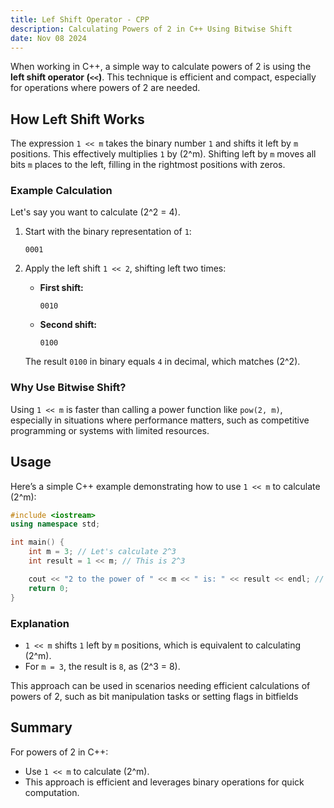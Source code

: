 ```yaml
---
title: Lef Shift Operator - CPP
description: Calculating Powers of 2 in C++ Using Bitwise Shift
date: Nov 08 2024
---
```

When working in C++, a simple way to calculate powers of 2 is using the **left shift operator (`<<`)**. This technique is efficient and compact, especially for operations where powers of 2 are needed.

## How Left Shift Works

The expression `1 << m` takes the binary number `1` and shifts it left by `m` positions. This effectively multiplies `1` by \(2^m\). Shifting left by `m` moves all bits `m` places to the left, filling in the rightmost positions with zeros.

### Example Calculation

Let's say you want to calculate \(2^2 = 4\).

1. Start with the binary representation of `1`:
   ```
   0001
   ```

2. Apply the left shift `1 << 2`, shifting left two times:
   - **First shift:** 
     ```
     0010
     ```
   - **Second shift:** 
     ```
     0100
     ```

   The result `0100` in binary equals `4` in decimal, which matches \(2^2\).

### Why Use Bitwise Shift?

Using `1 << m` is faster than calling a power function like `pow(2, m)`, especially in situations where performance matters, such as competitive programming or systems with limited resources.

## Usage
Here’s a simple C++ example demonstrating how to use `1 << m` to calculate \(2^m\):

```cpp
#include <iostream>
using namespace std;

int main() {
    int m = 3; // Let's calculate 2^3
    int result = 1 << m; // This is 2^3

    cout << "2 to the power of " << m << " is: " << result << endl; // Output: 8
    return 0;
}
```

### Explanation
- `1 << m` shifts `1` left by `m` positions, which is equivalent to calculating \(2^m\).
- For `m = 3`, the result is `8`, as \(2^3 = 8\).

This approach can be used in scenarios needing efficient calculations of powers of 2, such as bit manipulation tasks or setting flags in bitfields
## Summary

For powers of 2 in C++:
- Use `1 << m` to calculate \(2^m\).
- This approach is efficient and leverages binary operations for quick computation.
